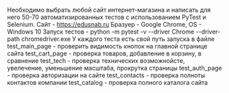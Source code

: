 Необходимо выбрать любой сайт интернет-магазина и написать для него 50-70 автоматизированных тестов с использованием PyTest и Selenium.
Сайт - https://edusnab.ru
Бразуер - Google Chrome, OS - Windows 10
Запуск тестов - python -m pytest -v --driver Chrome --driver-path chromedriver.exe
У каждого теста есть свой путь запуска в файле
test_main_page - проверить видимость кнопок на главной странице сайта
test_cart_page - проверка товаров, добавление в корзину, в сравнение
test_tech - проверка технических возможнойсте, увелечение, уменьшение масштаба, прокрутка страницы
test_auth_page - проверка авторизации на сайте
test_contacts - проверка полноты контактов компании
test_catalog - проверка полного каталога сайта
